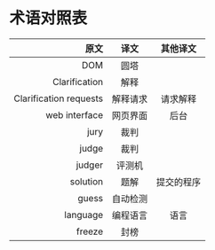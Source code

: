 # 术语对照表

|原文|译文|其他译文|
|-:|:-:|:-:|
|DOM|圆塔||
|Clarification|解释||
|Clarification requests|解释请求|请求解释|
|web interface|网页界面|后台|
|jury|裁判||
|judge|裁判||
|judger|评测机||
|solution|题解|提交的程序|
|guess|自动检测||
|language|编程语言|语言|
|freeze|封榜||
